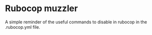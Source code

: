 Rubocop muzzler
===========
A simple reminder of the useful commands to disable in rubocop in the .rubocop.yml file.
